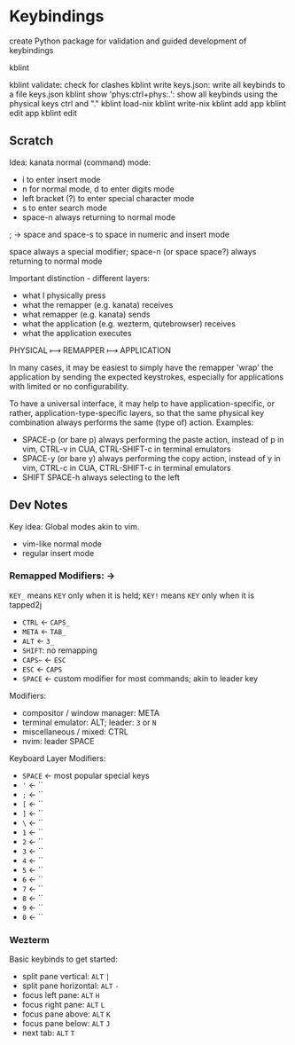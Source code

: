 # Keybindings

create Python package for validation and guided development of keybindings

kblint

kblint validate: check for clashes
kblint write keys.json: write all keybinds to a file keys.json
kblint show 'phys:ctrl+phys:.': show all keybinds using the physical keys ctrl and "."
kblint load-nix
kblint write-nix
kblint add app
kblint edit app 
kblint edit

## Scratch

Idea: kanata normal (command) mode:
- i to enter insert mode
- n for normal mode, d to enter digits mode
- left bracket (?) to enter special character mode
- s to enter search mode
- space-n always returning to normal mode

; -> space  and space-s to space in numeric and insert mode

space always a special modifier; space-n (or space space?) always returning to normal mode

Important distinction - different layers:
- what I physically press
- what the remapper (e.g. kanata) receives
- what remapper (e.g. kanata) sends
- what the application (e.g. wezterm, qutebrowser) receives
- what the application executes

PHYSICAL ⟼ REMAPPER ⟼ APPLICATION

In many cases, it may be easiest to simply have the remapper 'wrap' the application 
by sending the expected keystrokes, especially for applications with limited or no
configurability. 

To have a universal interface, it may help to have application-specific, or rather,
application-type-specific layers, so that the same physical key combination always performs
the same (type of) action. Examples:
- SPACE-p (or bare p) always performing the paste action, instead of p in vim, CTRL-v in CUA,
  CTRL-SHIFT-c in terminal emulators
- SPACE-y (or bare y) always performing the copy action, instead of y in vim, CTRL-c in CUA,
  CTRL-SHIFT-c in terminal emulators
- SHIFT SPACE-h always selecting to the left

## Dev Notes

Key idea: Global modes akin to vim.

* vim-like normal mode
* regular insert mode

### Remapped Modifiers: →

`KEY_` means `KEY` only when it is held; `KEY!` means `KEY` only when it is tapped2j

* `CTRL` ← `CAPS_`
* `META` ← `TAB_`
* `ALT` ← `3_`
* `SHIFT`: no remapping
* `CAPS~` ← `ESC`
* `ESC` ←  `CAPS`
* `SPACE` ← custom modifier for most commands; akin to leader key

Modifiers:

* compositor / window manager: META
* terminal emulator: ALT; leader: `3` or `N`
* miscellaneous / mixed: CTRL
* nvim: leader SPACE

Keyboard Layer Modifiers:

* `SPACE` ← most popular special keys
* `'` ← ``
* `;` ← ``
* `[` ← ``
* `]` ← ``
* `\` ← ``
* `1` ← ``
* `2` ← ``
* `3` ← ``
* `4` ← ``
* `5` ← ``
* `6` ← ``
* `7` ← ``
* `8` ← ``
* `9` ← ``
* `0` ← ``

### Wezterm

Basic keybinds to get started:

* split pane vertical: `ALT` `|`
* split pane horizontal: `ALT` `-`
* focus left pane: `ALT` `H`
* focus right pane: `ALT` `L`
* focus pane above: `ALT` `K`
* focus pane below: `ALT` `J`
* next tab: `ALT` `T`

